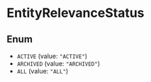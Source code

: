 # EntityRelevanceStatus

## Enum

* `ACTIVE` (value: `"ACTIVE"`)
* `ARCHIVED` (value: `"ARCHIVED"`)
* `ALL` (value: `"ALL"`)
